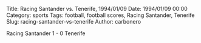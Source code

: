 Title: Racing Santander vs. Tenerife, 1994/01/09
Date: 1994/01/09 00:00
Category: sports
Tags: football, football scores, Racing Santander, Tenerife
Slug: racing-santander-vs-tenerife
Author: carbonero


Racing Santander 1 - 0 Tenerife
